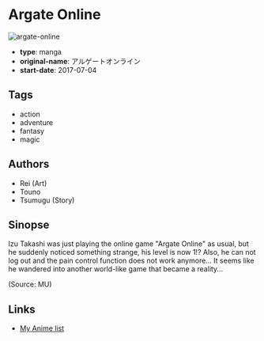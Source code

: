 # Argate Online

![argate-online](https://cdn.myanimelist.net/images/manga/1/211413.jpg)

-   **type**: manga
-   **original-name**: アルゲートオンライン
-   **start-date**: 2017-07-04

## Tags

-   action
-   adventure
-   fantasy
-   magic

## Authors

-   Rei (Art)
-   Touno
-   Tsumugu (Story)

## Sinopse

Izu Takashi was just playing the online game "Argate Online" as usual, but he suddenly noticed something strange, his level is now 1!? Also, he can not log out and the pain control function does not work anymore... It seems like he wandered into another world-like game that became a reality...

(Source: MU)

## Links

-   [My Anime list](https://myanimelist.net/manga/108164/Argate_Online)
